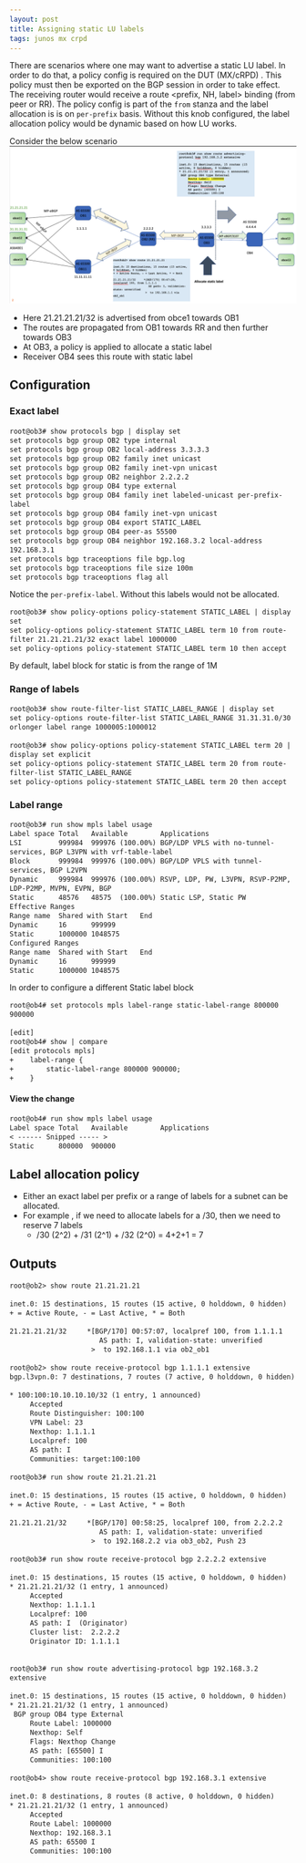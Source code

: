 ```yaml
---
layout: post
title: Assigning static LU labels
tags: junos mx crpd
---
```


There are scenarios where one may want to advertise a static LU label. In order to do that, a policy config is required on the DUT (MX/cRPD) . This policy must then be exported on the BGP session in order to take effect. 
The receiving router would receive a route <prefix, NH, label> binding (from peer or RR).
The policy config is part of the `from` stanza and the label allocation is is on `per-prefix` basis. Without this knob configured, the label allocation policy would be dynamic based on how LU works.

Consider the below scenario 
![topology](/images/static_lu_label.png)

- Here 21.21.21.21/32 is advertised from obce1 towards OB1
- The routes are propagated from OB1 towards RR and then further towards OB3
- At OB3, a policy is applied to allocate a static label 
- Receiver OB4 sees this route with static label 

## Configuration 

### Exact label 
```
root@ob3# show protocols bgp | display set
set protocols bgp group OB2 type internal
set protocols bgp group OB2 local-address 3.3.3.3
set protocols bgp group OB2 family inet unicast
set protocols bgp group OB2 family inet-vpn unicast
set protocols bgp group OB2 neighbor 2.2.2.2
set protocols bgp group OB4 type external
set protocols bgp group OB4 family inet labeled-unicast per-prefix-label
set protocols bgp group OB4 family inet-vpn unicast
set protocols bgp group OB4 export STATIC_LABEL
set protocols bgp group OB4 peer-as 55500
set protocols bgp group OB4 neighbor 192.168.3.2 local-address 192.168.3.1
set protocols bgp traceoptions file bgp.log
set protocols bgp traceoptions file size 100m
set protocols bgp traceoptions flag all
```
Notice the `per-prefix-label`. Without this labels would not be allocated. 

```
root@ob3# show policy-options policy-statement STATIC_LABEL | display set
set policy-options policy-statement STATIC_LABEL term 10 from route-filter 21.21.21.21/32 exact label 1000000
set policy-options policy-statement STATIC_LABEL term 10 then accept
```
By default, label block for static is from the range of 1M

### Range of labels
```
root@ob3# show route-filter-list STATIC_LABEL_RANGE | display set
set policy-options route-filter-list STATIC_LABEL_RANGE 31.31.31.0/30 orlonger label range 1000005:1000012

root@ob3# show policy-options policy-statement STATIC_LABEL term 20 | display set explicit
set policy-options policy-statement STATIC_LABEL term 20 from route-filter-list STATIC_LABEL_RANGE
set policy-options policy-statement STATIC_LABEL term 20 then accept
```

### Label range
```
root@ob3# run show mpls label usage
Label space Total   Available        Applications
LSI         999984  999976 (100.00%) BGP/LDP VPLS with no-tunnel-services, BGP L3VPN with vrf-table-label
Block       999984  999976 (100.00%) BGP/LDP VPLS with tunnel-services, BGP L2VPN
Dynamic     999984  999976 (100.00%) RSVP, LDP, PW, L3VPN, RSVP-P2MP, LDP-P2MP, MVPN, EVPN, BGP
Static      48576   48575  (100.00%) Static LSP, Static PW
Effective Ranges
Range name  Shared with Start   End
Dynamic     16      999999
Static      1000000 1048575
Configured Ranges
Range name  Shared with Start   End
Dynamic     16      999999
Static      1000000 1048575
```

In order to configure a different Static label block

```
root@ob4# set protocols mpls label-range static-label-range 800000 900000

[edit]
root@ob4# show | compare
[edit protocols mpls]
+    label-range {
+        static-label-range 800000 900000;
+    }
```

#### View the change
```
root@ob4# run show mpls label usage
Label space Total   Available        Applications
< ------ Snipped ----- >
Static      800000  900000
```
## Label allocation policy 

- Either an exact label per prefix or a range of labels for a subnet can be allocated.
- For example , if we need to allocate labels for a /30, then we need to reserve 7 labels
    - /30 (2^2) + /31 (2^1) + /32 (2^0) = 4+2+1 = 7 

## Outputs
```
root@ob2> show route 21.21.21.21

inet.0: 15 destinations, 15 routes (15 active, 0 holddown, 0 hidden)
+ = Active Route, - = Last Active, * = Both

21.21.21.21/32     *[BGP/170] 00:57:07, localpref 100, from 1.1.1.1
                      AS path: I, validation-state: unverified
                    >  to 192.168.1.1 via ob2_ob1

root@ob2> show route receive-protocol bgp 1.1.1.1 extensive
bgp.l3vpn.0: 7 destinations, 7 routes (7 active, 0 holddown, 0 hidden)

* 100:100:10.10.10.10/32 (1 entry, 1 announced)
     Accepted
     Route Distinguisher: 100:100
     VPN Label: 23
     Nexthop: 1.1.1.1
     Localpref: 100
     AS path: I
     Communities: target:100:100

root@ob3# run show route 21.21.21.21

inet.0: 15 destinations, 15 routes (15 active, 0 holddown, 0 hidden)
+ = Active Route, - = Last Active, * = Both

21.21.21.21/32     *[BGP/170] 00:58:25, localpref 100, from 2.2.2.2
                      AS path: I, validation-state: unverified
                    >  to 192.168.2.2 via ob3_ob2, Push 23

root@ob3# run show route receive-protocol bgp 2.2.2.2 extensive

inet.0: 15 destinations, 15 routes (15 active, 0 holddown, 0 hidden)
* 21.21.21.21/32 (1 entry, 1 announced)
     Accepted
     Nexthop: 1.1.1.1
     Localpref: 100
     AS path: I  (Originator)
     Cluster list:  2.2.2.2
     Originator ID: 1.1.1.1


root@ob3# run show route advertising-protocol bgp 192.168.3.2 extensive

inet.0: 15 destinations, 15 routes (15 active, 0 holddown, 0 hidden)
* 21.21.21.21/32 (1 entry, 1 announced)
 BGP group OB4 type External
     Route Label: 1000000
     Nexthop: Self
     Flags: Nexthop Change
     AS path: [65500] I
     Communities: 100:100

root@ob4> show route receive-protocol bgp 192.168.3.1 extensive

inet.0: 8 destinations, 8 routes (8 active, 0 holddown, 0 hidden)
* 21.21.21.21/32 (1 entry, 1 announced)
     Accepted
     Route Label: 1000000
     Nexthop: 192.168.3.1
     AS path: 65500 I
     Communities: 100:100

```
